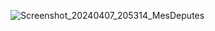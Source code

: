 ![Screenshot_20240407_205314_MesDeputes](https://github.com/MGDjimison/MesDeputes/assets/98337373/6fc03fb0-4433-460c-b8d3-22c52445cdb8)
